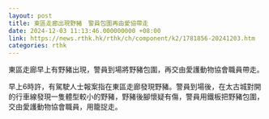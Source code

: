 ```yaml
---
layout: post
title: 東區走廊出現野豬　警員包圍再由愛協帶走
date: 2024-12-03 11:13:46.000000000 +08:00
link: https://news.rthk.hk/rthk/ch/component/k2/1781856-20241203.htm
categories: rthk
---
```


東區走廊早上有野豬出現，警員到場將野豬包圍，再交由愛護動物協會職員帶走。

早上6時許，有駕駛人士報案指在東區走廊發現野豬。警員到場後，在太古城對開的行車線發現一隻體型較小的野豬，野豬後腳懷疑有傷，警員用鐵板把野豬包圍，交由愛護動物協會職員，用籠捉走。

